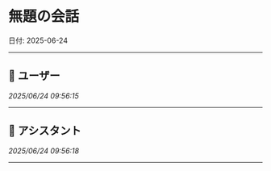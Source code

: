 # 無題の会話

日付: 2025-06-24

---

## 👤 ユーザー
*2025/06/24 09:56:15*



---

## 🤖 アシスタント
*2025/06/24 09:56:18*



---
